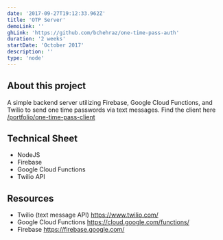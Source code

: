 ```yaml
---
date: '2017-09-27T19:12:33.962Z'
title: 'OTP Server'
demoLink: ''
ghLink: 'https://github.com/bchehraz/one-time-pass-auth'
duration: '2 weeks'
startDate: 'October 2017'
description: ''
type: 'node'
---
```


<section>
<h2>About this project</h2>
<p>
  A simple backend server utilizing Firebase, Google Cloud Functions, and Twilio to send one time passwords via text messages. Find the client here <a href="/portfolio/one-time-pass-client">/portfolio/one-time-pass-client</a>
</p>
</section>
<section>
<h2>Technical Sheet</h2>
<ul>
  <li>NodeJS</li>
  <li>Firebase</li>
  <li>Google Cloud Functions</li>
  <li>Twilio API</li>
</ul>
</section>
<section>
<h2>Resources</h2>
<ul>
  <li>
    Twilio (text message API)
    <a href="https://www.twilio.com/">https://www.twilio.com/</a>
  </li>
  <li>
    Google Cloud Functions
    <a href="https://cloud.google.com/functions/">https://cloud.google.com/functions/</a>
  </li>
  <li>
    Firebase
    <a href="https://firebase.google.com/">https://firebase.google.com/</a>
  </li>
</ul>
</section>
